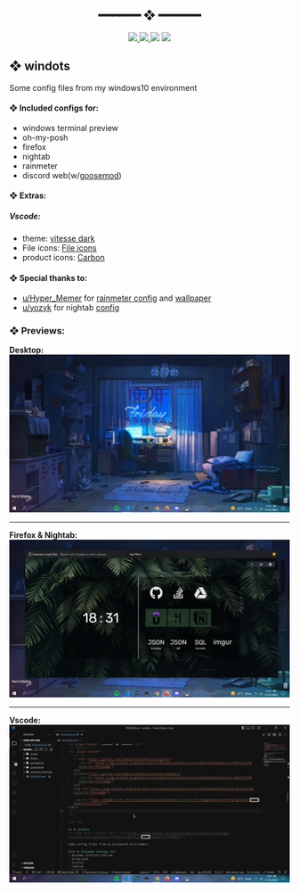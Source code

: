<h2 align="center"> ━━━━━━  ❖  ━━━━━━ </h2>
<!-- BADGES -->
<div align="center">
   <p></p>
   <a href="https://github.com/SimplyVoid/windots/stargazers">
      <img src="https://img.shields.io/github/stars/SimplyVoid/windots?color=%23ac4142&labelColor=%23151515&style=for-the-badge">
   </a>
   <a href="https://github.com/SimplyVoid/windots/network/members/">
      <img src="https://img.shields.io/github/forks/SimplyVoid/windots?color=%236a9fb5&labelColor=%23151515&style=for-the-badge">
   </a>
   <img src="https://img.shields.io/github/repo-size/SimplyVoid/windots?color=%2390a959&labelColor=%23151515&style=for-the-badge">
   
   <img src="https://badges.strrl.dev/visits/simplyvoid/windots?style=for-the-badge&color=aa759f&logoColor=white&labelColor=151515"/>
</div>

<p/>

<h2></h2>

## ❖ windots 
<!--<img alt="" align="right" src="https://badges.pufler.dev/updated/WahidIslamLinad/startpage?style=for-the-badge&color=91e6b1&logoColor=white&labelColor=0B0F10"/> -->

Some config files from my windows10 environment

#### ❖ Included configs for:
- windows terminal preview
- oh-my-posh
- firefox 
- nightab
- rainmeter
- discord web(w/[goosemod](https://goosemod.com/))

#### ❖ Extras:
 ##### Vscode:
 - theme: [vitesse dark](https://marketplace.visualstudio.com/items?itemName=antfu.theme-vitesse)
- File icons: [File icons](https://marketplace.visualstudio.com/items?itemName=file-icons.file-icons)
- product icons: [Carbon](https://marketplace.visualstudio.com/items?itemName=antfu.icons-carbon)

#### ❖ Special thanks to:
- [u/Hyper_Memer](https://www.reddit.com/user/Hyper_Memer/) for [rainmeter config](https://www.reddit.com/r/Rainmeter/comments/vynl2a/comfort_of_the_night/) and [wallpaper](https://i.pinimg.com/originals/f5/04/a9/f504a9e5f31fbc006b4aa217c688512e.jpg)
- [u/yozyk](https://www.reddit.com/user/yozyk/) for nightab [config](https://www.reddit.com/r/nighttab/comments/sjrl8f/here_we_go_again/)

### ❖ Previews:
**Desktop:**
![img](assets/desktop.png)

---
**Firefox & Nightab:**
![img](assets/firefox.png)

---
**Vscode:**
![img](assets/vscode.png)
